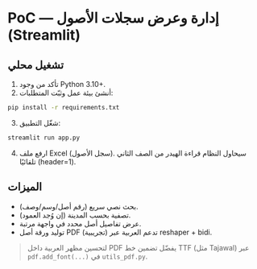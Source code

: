 
# PoC — إدارة وعرض سجلات الأصول (Streamlit)

## تشغيل محلي
1) تأكد من وجود Python 3.10+.
2) أنشئ بيئة عمل وثبّت المتطلبات:
```bash
pip install -r requirements.txt
```
3) شغّل التطبيق:
```bash
streamlit run app.py
```
4) ارفع ملف Excel (سجل الأصول). سيحاول النظام قراءة الهيدر من الصف الثاني تلقائيًا (header=1).

## الميزات
- بحث نصي سريع (رقم أصل/وسم/وصف).
- تصفية بحسب المدينة (إن وُجد العمود).
- عرض تفاصيل أصل محدد في واجهة مرتبة.
- توليد ورقة أصل PDF (تجريبية) تدعم العربية عبر reshaper + bidi.

> لتحسين مظهر العربية داخل PDF يفضّل تضمين خط TTF (مثل Tajawal) عبر `pdf.add_font(...)` في `utils_pdf.py`.
